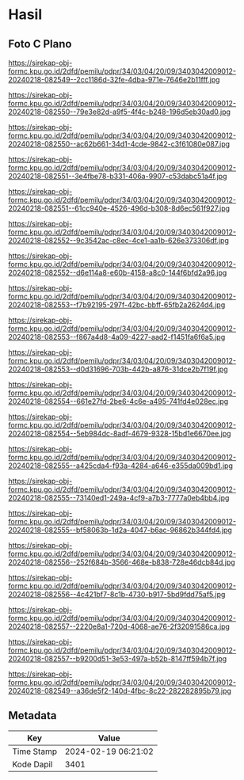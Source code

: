# Hasil

## Foto C Plano

https://sirekap-obj-formc.kpu.go.id/2dfd/pemilu/pdpr/34/03/04/20/09/3403042009012-20240218-082549--2cc1186d-32fe-4dba-971e-7646e2b11fff.jpg

https://sirekap-obj-formc.kpu.go.id/2dfd/pemilu/pdpr/34/03/04/20/09/3403042009012-20240218-082550--79e3e82d-a9f5-4f4c-b248-196d5eb30ad0.jpg

https://sirekap-obj-formc.kpu.go.id/2dfd/pemilu/pdpr/34/03/04/20/09/3403042009012-20240218-082550--ac62b661-34d1-4cde-9842-c3f61080e087.jpg

https://sirekap-obj-formc.kpu.go.id/2dfd/pemilu/pdpr/34/03/04/20/09/3403042009012-20240218-082551--3e4fbe78-b331-406a-9907-c53dabc51a4f.jpg

https://sirekap-obj-formc.kpu.go.id/2dfd/pemilu/pdpr/34/03/04/20/09/3403042009012-20240218-082551--61cc940e-4526-496d-b308-8d6ec561f927.jpg

https://sirekap-obj-formc.kpu.go.id/2dfd/pemilu/pdpr/34/03/04/20/09/3403042009012-20240218-082552--9c3542ac-c8ec-4ce1-aa1b-626e373306df.jpg

https://sirekap-obj-formc.kpu.go.id/2dfd/pemilu/pdpr/34/03/04/20/09/3403042009012-20240218-082552--d6e114a8-e60b-4158-a8c0-144f6bfd2a96.jpg

https://sirekap-obj-formc.kpu.go.id/2dfd/pemilu/pdpr/34/03/04/20/09/3403042009012-20240218-082553--f7b92195-297f-42bc-bbff-65fb2a2624d4.jpg

https://sirekap-obj-formc.kpu.go.id/2dfd/pemilu/pdpr/34/03/04/20/09/3403042009012-20240218-082553--f867a4d8-4a09-4227-aad2-f1451fa6f6a5.jpg

https://sirekap-obj-formc.kpu.go.id/2dfd/pemilu/pdpr/34/03/04/20/09/3403042009012-20240218-082553--d0d31696-703b-442b-a876-31dce2b7f19f.jpg

https://sirekap-obj-formc.kpu.go.id/2dfd/pemilu/pdpr/34/03/04/20/09/3403042009012-20240218-082554--661e27fd-2be6-4c6e-a495-741fd4e028ec.jpg

https://sirekap-obj-formc.kpu.go.id/2dfd/pemilu/pdpr/34/03/04/20/09/3403042009012-20240218-082554--5eb984dc-8adf-4679-9328-15bd1e6670ee.jpg

https://sirekap-obj-formc.kpu.go.id/2dfd/pemilu/pdpr/34/03/04/20/09/3403042009012-20240218-082555--a425cda4-f93a-4284-a646-e355da009bd1.jpg

https://sirekap-obj-formc.kpu.go.id/2dfd/pemilu/pdpr/34/03/04/20/09/3403042009012-20240218-082555--73140ed1-249a-4cf9-a7b3-7777a0eb4bb4.jpg

https://sirekap-obj-formc.kpu.go.id/2dfd/pemilu/pdpr/34/03/04/20/09/3403042009012-20240218-082555--bf58063b-1d2a-4047-b6ac-96862b344fd4.jpg

https://sirekap-obj-formc.kpu.go.id/2dfd/pemilu/pdpr/34/03/04/20/09/3403042009012-20240218-082556--252f684b-3566-468e-b838-728e46dcb84d.jpg

https://sirekap-obj-formc.kpu.go.id/2dfd/pemilu/pdpr/34/03/04/20/09/3403042009012-20240218-082556--4c421bf7-8c1b-4730-b917-5bd9fdd75af5.jpg

https://sirekap-obj-formc.kpu.go.id/2dfd/pemilu/pdpr/34/03/04/20/09/3403042009012-20240218-082557--2220e8a1-720d-4068-ae76-2f32091586ca.jpg

https://sirekap-obj-formc.kpu.go.id/2dfd/pemilu/pdpr/34/03/04/20/09/3403042009012-20240218-082557--b9200d51-3e53-497a-b52b-8147ff594b7f.jpg

https://sirekap-obj-formc.kpu.go.id/2dfd/pemilu/pdpr/34/03/04/20/09/3403042009012-20240218-082549--a36de5f2-140d-4fbc-8c22-282282895b79.jpg


## Metadata

| Key        | Value               |
| ---------- | ------------------- |
| Time Stamp | 2024-02-19 06:21:02 |
| Kode Dapil | 3401                |



